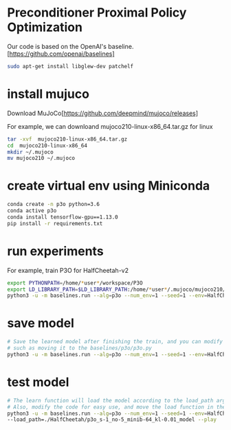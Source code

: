 # Preconditioner Proximal Policy Optimization

Our code is based on the OpenAI's baseline.[https://github.com/openai/baselines]

```bash
sudo apt-get install libglew-dev patchelf
```

# install mujuco

Download MuJoCo[https://github.com/deepmind/mujoco/releases]

For example, we can downloand mujoco210-linux-x86_64.tar.gz for linux

```bash
tar -xvf  mujoco210-linux-x86_64.tar.gz
cd  mujoco210-linux-x86_64
mkdir ~/.mujoco
mv mujoco210 ~/.mujoco

```


# create virtual env using Miniconda
```bash
conda create -n p3o python=3.6
conda active p3o
conda install tensorflow-gpu==1.13.0
pip install -r requirements.txt
```
# run experiments
For example, train P3O for HalfCheetah-v2
```bash
export PYTHONPATH=/home/*user*/workspace/P3O
export LD_LIBRARY_PATH=$LD_LIBRARY_PATH:/home/*user*/.mujoco/mujoco210/bin:/usr/lib/nvidia
python3 -u -m baselines.run --alg=p3o --num_env=1 --seed=1 --env=HalfCheetah-v2 --num_timesteps=3e6 --kl_coef=0.01 --noptepochs=5 --nminibatches=64 --log_path=./HalfCheetah/p3o_s-1_no-5_minib-64_kl-0.01
```

# save model
```bash
# Save the learned model after finishing the train, and you can modify the code in the baselines/run.py to save the model at an interval.
# such as moving it to the baselines/p3o/p3o.py
python3 -u -m baselines.run --alg=p3o --num_env=1 --seed=1 --env=HalfCheetah-v2 --num_timesteps=3e6 --kl_coef=0.01 --noptepochs=5 --nminibatches=64 --save_path=./HalfCheetah/p3o_s-1_no-5_minib-64_kl-0.01_model
```
# test model
```bash
# The learn function will load the model according to the load_path argument and set num_timesteps=0 to skip the training process.
# Also, modify the code for easy use, and move the load function in the baselines/p3o/p3o.py to baselines/run.py.
python3 -u -m baselines.run --alg=p3o --num_env=1 --seed=1 --env=HalfCheetah-v2 --num_timesteps=0 \
--load_path=./HalfCheetah/p3o_s-1_no-5_minib-64_kl-0.01_model --play
```


